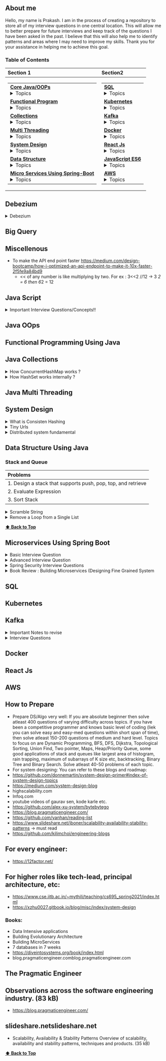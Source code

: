 ## About me

Hello, my name is Prakash. I am in the process of creating a repository to store all of my interview questions in one central location. This will allow me to better prepare for future interviews and keep track of the questions I have been asked in the past. I believe that this will also help me to identify patterns and areas where I may need to improve my skills. Thank you for your assistance in helping me to achieve this goal.

### Table of Contents

| **Section 1** | **Section2** |
|:--|:--|
| <table><tr><td> **[Core Java/OOPs](#java-oops)** <details> <summary> Topics </summary> <ul><li>- [ ] 1 </li><li>- [ ] 2</li><li>- [ ] 3 </li><li>- [ ] 4</li><li>- [ ] 5 </li></ul> **[⬆ Back to Top](#table-of-contents)** </details> </td></tr><tr><td> **[Functional Program](#functional-programming-using-java)**  <details> <summary> Topics </summary><ul><li>- [ ] 1 </li><li>- [ ] 2</li><li>- [ ] 3 </li><li>- [ ] 4</li><li>- [ ] 5 </li><li>- [ ] 6</li><li>- [ ] 7 </li></ul> </details> </td></tr><tr><td> **[Collections](#java-collections)** <details> <summary> Topics </summary> <ul><li>- [ ] 1 </li><li>- [ ] 2</li><li>- [ ] 3 </li><li>- [ ] 4</li><li>- [ ] 5 </li></ul> </details> </td></tr> <tr><td> **[Multi Threading](#java-multi-threading)** <details> <summary> Topics </summary> <ul><li>- [ ] 1 </li><li>- [ ] 2</li><li>- [ ] 3 </li><li>- [ ] 4</li><li>- [ ] 5 </li><li>- [ ] 6</li><li>- [ ] 7 </li><li>- [ ] 8</li><li>- [ ] 9 </li><li>- [ ] 10</li></ul> </details> </td></tr> <tr><td> **[System Design](#system-design)** <details> <summary> Topics </summary> <ul><li>- [X] **[ Distributed System By Dimos Raptis ](#distributed-system-fundamental)** </li><li>- [ ] 2</li><li>- [ ] 3 </li><li>- [ ] 4</li><li>- [ ] 5 </li><li>- [ ] 6</li><li>- [ ] 7 </li></ul> </details> </td></tr> <tr><td>**[Data Structure](#data-structure-using-java)** <details> <summary> Topics </summary> <ul><li>- [ ] **[Stack and Queue](#stack-and-queue)** </li><li>- [ ] Hashing</li><li>- [ ] Graph </li><li>- [ ] Dynamic programingming </li></ul> </details> </td></tr> <tr><td> **[Micro Services Using Spring-Boot](#microservices-using-spring-boot)** <details> <summary> Topics </summary> <ul><li>- [ ] 1 </li><li>- [ ] 2</li><li>- [ ] 3 </li><li>- [ ] 4</li><li>- [ ] 5 </li></ul> </details> </td></tr> </table> | <table> <tr><td> **[SQL](#sql)** <details> <summary> Topics </summary>  <ul><li>- [ ] 1 </li><li>- [ ] 2</li><li>- [ ] 3 </li><li>- [ ] 4</li><li>- [ ] 5 </li></ul> </details> </td></tr> <tr><td> **[Kubernetes](#kubernetes)** <details> <summary> Topics </summary> <ul><li>- [ ] 1 </li><li>- [ ] 2</li><li>- [ ] 3 </li><li>- [ ] 4</li><li>- [ ] 5 </li><li>- [ ] 6</li><li>- [ ] 7 </li></ul> **[⬆ Back to Top](#table-of-contents)** </details> </td></tr> <tr><td> **[Kafka](#kafka)** <details> <summary> Topics </summary> <ul><li>- [ ] 1 </li><li>- [ ] 2</li><li>- [ ] 3 </li><li>- [ ] 4</li><li>- [ ] 5 </li></ul> </details> </td></tr> <tr><td> **[Docker](#docker)**  <details> <summary> Topics </summary> <ul><li>- [ ] 1 </li><li>- [ ] 2</li><li>- [ ] 3 </li><li>- [ ] 4</li><li>- [ ] 5 </li><li>- [ ] 6</li></ul> </details> </td></tr> <tr><td> **[React Js](#react-js)** <details> <summary> Topics </summary> <ul><li>- [ ] 1 </li><li>- [ ] 2</li><li>- [ ] 3 </li><li>- [ ] 4</li><li>- [ ] 5 </li>></ul> </details></td></tr> <tr><td> **[JavaScript ES6](#java-script)** <details> <summary> Topics </summary> <ul><li>- [ ] 1 </li><li>- [ ] 2</li><li>- [ ] 3 </li><li>- [ ] 4</li><li>- [ ] 5 </li></ul> </details></td></tr> <tr><td> **[AWS](#aws)** <details> <summary> Topics </summary> <ul><li>- [ ] 1 </li><li>- [ ] 2</li><li>- [ ] 3 </li><li>- [ ] 4</li><li>- [ ] 5 </li></ul> </details> </td></tr> </table>


## Debezium

<details>
 <summary>Debezium</summary>
 
 ### What is it?
 
 - Debezium is a set of distributed services to capture changes in your databases so that your applications can see those changes and respond to them. Debezium records all row-level changes within each database table in a change event stream, and applications simply read these streams to see the change events in the same order in which they occurred.
 - Debezium Architecture
 - Most commonly, you deploy Debezium by means of Apache Kafka Connect. Kafka Connect is a framework and runtime for implementing and operating:
 - Source connectors such as Debezium that send records into Kafka
 - Sink connectors that propagate records from Kafka topics to other systems
 - As shown in the image, the Debezium connectors for MySQL and PostgresSQL are deployed to capture changes to these two types of databases. Each Debezium connector establishes a connection to its source database:
 - The MySQL connector uses a client library for accessing the binlog.
 - The PostgreSQL connector reads from a logical replication stream.
 - Kafka Connect operates as a separate service besides the Kafka broker.
 Reference :
 https://debezium.io/documentation/reference/stable/architecture.html
 https://medium.com/event-driven-utopia/a-visual-introduction-to-debezium-32563e23c6b8#:~:text=Debezium%20is%20an%20open%2Dsource,apps%20commit%20to%20your%20databases.
 https://debezium.io/blog/2019/12/18/debezium-1-0-0-final-released/
 
 </details>

## Big Query

## Miscellenous

- To make the API end point faster https://medium.com/design-bootcamp/how-i-optimized-an-api-endpoint-to-make-it-10x-faster-2f5fe9a84bd9
   -  << of any number is like multiplying by two. For ex : 3<<2 //12 -> 3 *2 = 6 then 6*2 = 12

## Java Script
<details>
  <summary>Important Interview Questions/Concepts!! </summary>
  
  1. #### How to create object in Javascript?
  ### Ans
  ```
   a) Creating objects using object literal syntax . key value pairs separated by ‘:’ inside a set of curly braces({ })
     const person = {
          firstName: 'testFirstName',
          lastName: 'testLastName'
          };
   b) Using new keyword; const person = new Object(); person.firstname ="Prakash"  
       Also, this practice is not recommended as there is a scope resolution that happens behind the scenes to find if the constructor function is built-in or user-defined. Difficult to create more object also.
   c) Using ‘new’ with user defined constructor function
      In this approach first create one function constructor and then create object.
      ex. function Person (firstname,lastaname){
                          this.firstname = firstname;
                          this.lastname = lastname;
                          }
           const personOne = new Person('testFirstNameOne', 'testLastNameOne');
           const personTwo = new Person('testFirstNameTwo', 'testLastNameTwo');
    d) Using Object.create() to create new objects
        This pattern comes in very handy when we are asked to create objects from other existing objects and not directly using the ‘new’ keyword.
        Object.create method, just remember that it takes two parameters. The first parameter is a mandatory object that serves as the prototype of the new object to be created. The second parameter is an optional object which contains the properties to be added to the new object.
        e.g. const orgObject = { company: 'ABC Corp' };
              And you want to create employees for this organization. Clearly, you want all the employee objects.
              const employee = Object.create(orgObject, { name: { value: 'EmployeeOne' } });

              console.log(employee); // { company: "ABC Corp" }
              console.log(employee.name); // "EmployeeOne"
     e) Using Object.assign() to create new objects
        The Object.assign() method is used to copy the values of all enumerable own properties from one or more source objects to a target object. It will return the target object.
const orgObject = { company: 'ABC Corp' }
const carObject = { carName: 'Ford' }
const employee = Object.assign({}, orgObject, carObject);
  
  ```
  2. #### Difference between Object.freeze() and const in JavaScript ?
  ### Ans
  ```
     The const keyword creates a read-only reference to a value. Variables created by the const keyword are immutable. In other words, you can’t reassign them to different values. Trying to reassign a constant variable will result in a TypeError.
     const name = "test" 
     name = "rrr" //TypeError: Assignment to constant variable.
     The const keyword ensures that the variable created is read-only. But It doesn’t mean that the actual value to which the const variable reference is immutable.
     const person = { name:"xyz"
     }
     person.name = "abc" - > no type error
     
     Object.freeze() method: If you want the value of the person object to be immutable, you have to freeze it by using the Object.freeze() method. 
     But it freeze only the existing values,however we can add new properties.
     const person = Object.freeze({
    name: 'Geeksforgeeks',
    address: {
        city:"Noida"
    }
});
person.address.country = "India"
console.log(person.address.country) // It will pring India ,even though it is already freezed.

  ```
  3. #### How to deep-freeze an object in JavaScript ?
  ### Ans [code](https://github.com/pracks224/Interview_Prep/blob/main/deepfreeze.js)
  
  4. #### Implement sum(2)(3)() (Currying funtions- is also a higher order function ?
  ### Ans [code](https://github.com/pracks224/Interview_Prep/blob/main/deepfreeze.js)
  
  5. #### What is the difference between call(),apply() and bind() methods?
  
</details>

## Java OOps

## Functional Programming Using Java

## Java Collections

<details>
  <summary>How ConcurrentHashMap works ? </summary>
 
  #### Answer : 
 - Lets discuss HashMap Vs ConcurrentHashMap In Java. HashMap fast reterival and its not thread safe. It has one null key but ConcurrentHashMap can not have null keye
  * HashMap is FailFast where as ConcurrentHashMap is FailSafe in nature .Meaning while iterating if we try to modifyy the hashmap we will get concurrent modification error .
 - HashMap -> Is array of nodes and each node has address to the next node and stores the key n value.
           -> After Java 8, once the LL size increases to certain threashhold,it become self balance Tree (TreeFy)
 - ConcurrentHashMap is array of segments and by default each thread locks one segement for any update operations like modify or remove operation.
 - However,Synchronized hashmap lock the complete HashMap. 
 
 **[⬆ Back to Top](#table-of-contents)**
 
</details>

<details>
  <summary>How HashSet works internally ? </summary>
 
  #### Answer : 
 - It stores unique elements only. It uses HashMap to store and reterive elements. (Very Important)
 - It doesnt guarantees the order of the elements
 - HashSet does not have any method to retrieve the object from the HashSet. There is only a way to get objects from the HashSet via Iterator.
 - [How HashSet will ignore the duplicates?] - This is important to understand
 - When we add an element in HashSet like hs.add(“Daabra”), Java does internally is that it will put that element E here “Daabra” as a key into the HashMap (generated during HashSet object creation). It will also put some dummy value that is Object’s object is passed as a value to the key.

- Please note below important points about put(key, value):

- If the Key is unique and added to the map, then it will return null
- If the Key is duplicate, then it will return the old value of the key.
- If the method map.put(key, value) returns null, then the method map.put(e, PRESENT)==null will return true internally, and the element added to the HashSet.
- If the method map.put(key, value) returns the old value of the key, then the method map.put(e, PRESENT)==null will return false internally, and the element will not add to the HashSet.
 
``` code add method HashSet
 // Dummy value to associate with an Object in the backing Map  
    private static final Object PRESENT = new Object();
   public boolean add(E e) {
          return map.put(e, PRESENT) == null;
      }
```
  
 
 **[⬆ Back to Top](#table-of-contents)**
 
</details>

## Java Multi Threading

## System Design

<details>
  <summary>What is Consisten Hashing </summary>
  
  ### Algorithm
  1. Foo
  2. Bar
     * Baz
     * Qux

  ### Some Code
  ```js
  function logSomething(something) {
    console.log('Something', something);
  }
  ```
</details>

<details>
  <summary>Tiny Urls </summary>
  
  ### Design
  1. Foo
  2. Bar
     * Baz
     * Qux

  ### Some Code
  ```js
  function logSomething(something) {
    console.log('Something', something);
  }
  ```
</details>
<details>
<summary>Distributed system fundamental</summary>

### Distributed system fundamental
- 

</details>

## Data Structure Using Java

### Stack and Queue

Problems|
| :------------- |
| 1. Design a stack that supports push, pop, top, and retrieve     |
| 2. Evaluate Expression |
| 3. Sort Stack |

<details>
  <summary>Scramble String </summary>
  
  ### Algorithm
  Given two strings s1 and s2 of the same length, return true if s2 is a scrambled string of s1, otherwise, return false.

  ### Some Details
  ```
  Input: s1 = "great", s2 = "rgeat"
Output: true
Explanation: One possible scenario applied on s1 is:
"great" --> "gr/eat" // divide at random index.
"gr/eat" --> "gr/eat" // random decision is not to swap the two substrings and keep them in order.
"gr/eat" --> "g/r / e/at" // apply the same algorithm recursively on both substrings. divide at random index each of them.
"g/r / e/at" --> "r/g / e/at" // random decision was to swap the first substring and to keep the second substring in the same order.
"r/g / e/at" --> "r/g / e/ a/t" // again apply the algorithm recursively, divide "at" to "a/t".
"r/g / e/ a/t" --> "r/g / e/ a/t" // random decision is to keep both substrings in the same order.
The algorithm stops now, and the result string is "rgeat" which is s2.
As one possible scenario led s1 to be scrambled to s2, we return true.
  ```
</details>

<details>
  <summary>Remove a Loop from a Single List </summary>
  
  ### Algorithm -> Hint : Floyd Cycle Detection
  1. Visited Node Technique
  2. Hashing
     * Baz
     * Qux

  ### Some Code
  ```js
  function logSomething(something) {
    console.log('Something', something);
  }
  ```
</details>

**[⬆ Back to Top](#table-of-contents)**
                                                                                                               
## Microservices Using Spring Boot
<details>
  <summary>Basic Interview Question</summary>
  
  1. #### What is Spring Boot and what are its Benefits?
  2. #### What makes Spring Boot superior to JAX-RS?
  3. #### What Spring Boot features help develop Microservices Applications?
  4. #### Why Spring Boot is preferred over any other framework?
  5. #### What are the key dependencies of Spring Boot?
  6. #### What are the advantages of Spring Boot?
  7. #### What are the features of Spring Boot?
  8. #### How do you create a Spring Boot application using Maven?
  9. #### How do you create a Spring Boot project using Spring Initializer?
  10. #### How do you create a Spring Boot project using boot CLI?
  11. #### How do you create a simple Spring Boot application?
  12. #### What are the Spring Boot Annotations?
  13. #### What are the Spring Boot properties?
  14. #### What are the Spring Boot Starters?
  15. #### What is Spring Boot Actuator?
  16. #### What is thyme leaf?
  17. #### How to use thyme leaf?
  18. #### How do you connect Spring Boot to the database using JPA?
  19. ####  How to connect the Spring Boot application to a database using JDBC?
  20. #### What is @RestController annotation in Spring Boot?
  21. #### What is @RequestMapping annotation in Spring Boot?
  22. #### How do you create a Spring Boot application using Spring Starter Project Wizard?
  23. #### Spring Vs Spring Boot? Or Why Spring Boot over Spring?
  24. #### What annotations are used to create an Interceptor?
  25. #### What is a Swagger in Spring Boot?
  26. #### What are Profiles in Spring Boot?
  27. #### What differentiates Spring Data JPA and Hibernate?
  28. #### How are the @RestController and @Controller Annotation different?
  </details>
  <details>
  <summary>Advanced Interview Question</summary>
  
  ```diff
- Very Very Important Questions
```
  1. #### How does Spring Boot works?
  2. #### What does the @SpringBootApplication annotation do internally?
  3. #### What is the purpose of using @ComponentScan in the class files?
  4. #### How does a spring boot application get started?
  5. #### Can we create a non-web application in Spring Boot?
  6. #### Can we override or replace the Embedded tomcat server in Spring Boot?
  7. #### Can we disable the default web server in the Spring boot application?
  8. #### How to disable a specific auto-configuration class?
  9. #### Describe the flow of HTTPS requests through the Spring Boot application?
  10. #### What is the difference between RequestMapping and GetMapping?
  11. #### What is the use of Profiles in spring boot?
  12. #### What is Spring Actuator? What are its advantages?
  13. #### How to enable Actuator in Spring boot application?
  14. #### What are the actuator-provided endpoints used for monitoring the Spring boot application?
  15. #### How to get the list of all the beans in your Spring boot application?
  16. #### How to check the environment properties in your Spring boot application?
  17. #### How to enable debugging log in the spring boot application?
  18. #### Where do we define properties in the Spring Boot application?
  19. ####  What is dependency Injection?
  20. #### What is an IOC container?  
  </details>
  <details>
  <summary>Spring Security Interview Questions</summary>
  
  ```diff
- Very Very Important Questions
```
  1. #### What are some essential features of Spring Security?
  2. #### What is Spring security authentication and authorization?
  3. #### What do you mean by basic authentication?
  4. #### What do you mean by digest authentication?
  5. #### What do you mean by session management in Spring Security?
  6. #### Explain SecurityContext and SecurityContext Holder in Spring security.
  7. #### Explain spring security OAuth2.
  8. #### What do you mean by OAuth2 Authorization code grant type?
  9. #### What is method security and why do we need it?
  10. #### What do you mean by HASHING in spring security?
  11. #### Explain salting and its usage.
  12. #### What is PasswordEncoder?
  13. #### Explain AbstractSecurityInterceptor in spring security?
  14. #### Is security a cross-cutting concern?
  15. #### What is SpEL (Spring Expression Language)?
  16. #### Name security annotations that are allowed to use SpEL.
  17. #### Explain what is AuthenticationManager in Spring security.
  18. #### Explain what is ProviderManager in Spring security.
  19. ####  What is JWT?
  20. #### What is Spring Security Filter Chain?
  21. #### Explain how the security filter chain works.
  22. #### Name some predefined filters used in spring security and write their functions.
  23. #### What do you mean by principal in Spring security?
  24. #### Can you explain what is DelegatingFilterProxy in spring security?
  25. #### Can you explain what is FilterChainProxy in spring security?
  26. #### What is the intercept-url pattern and why do we need it?
  27. #### Does order matter in the intercept-url pattern? If yes, then in which order should we write it?
  28. #### State the difference between ROLE_USER and ROLE_ANONYMOUS in a spring intercept-url configuration.
  29. ####  State the difference between @PreAuthorize and @Secured in Spring security.
  30. #### State the difference between @Secured and @RolesAllowed.
  </details>
  
  <details>
    <summary>Book Review : Building Microservices (Designing Fine Grained System </summary>
    
 ### Key Points
  1. Domain Driven Design - Can you give one example
  2. Virtulization platform allow us to provison and resize our machine at will, with infrastructure automation giving us a way to handle at scale.
  3. What are Micro services?
     Ans: Small,autonomus services that work together.
  4. #### Key Benefits of Micro Services 
     - Technology Heterogenity
     - Resilinece -> If one component fails ,it wont cascade
     - Scaling  -> With monolithic, we have scale everything ,but here one small unit only
     - Ease of deployment
     - Organizational Allignments - NO large team,NO Large DB etc
     - Optimizing of replacibility - Easy replacement after reaching end of life
 
 #### How to Model Services
     1. Loose coupling and High cohesion makes a services good. 
        -  Whats is Loose coupling? Ans: When services are loosly coupled, a change in one service should not require a change in another.
        -  What is High cohesion? Ans: Related behaviors sit together. So we have to find out the boundaries within our problem domain that help ensures that related behaviours in one place.
     2. What do you mean by Bounded Context?
        Ans : A Bounded Context is a central pattern in DDD (Domain-Driven Design), which deals with collaboration across large models and teams. DDD breaks large models down into multiple contexts to make them more manageable. Additionally, it explains their relationship explicitly. The concept promotes an object-oriented approach to developing services bound to a data model and is also responsible for ensuring the integrity and mutability of said data model.   Eg. In Music corp - Finance and warehouse are two bounded context.
    3.  https://github.com/rootusercop/Free-DevOps-Books-1/blob/master/book/Building%20Microservices%20-%20Designing%20Fine-Grained%20Systems.pdf Page - 34
 
 **[⬆ Back to Top](#table-of-contents)**   
  </details>

## SQL

## Kubernetes

## Kafka
<details>
  <summary>Important Notes to revise</summary>  
 
  ```diff
    a) What is kafka Cluster? 
       - Group of Kafka brokers.  
    b) What is Kafka broker -> Its the server where Kafka instances are running.
    c) Producer -> Writes new data to the kafka cluster (data dal dega)
    d) Consumer - > Kaffka cluster se data utha ta hai
    e) Zookeeper -> Monitors the Kafka cluster health
    f) Connects -> If you have to pull data from external source ( configurable ). We dont need to write any code
    g) Stream -> to transformation the data 
 ```
 ##### Kafka Topics 
 - These are like tables of databse
 - They live inside the broker
 -  Producers produces the messages and send to topics
 -  Topics has partions
 - Producers can directly send the data to partion or topics
 
 ##### Kafka Partiontions 
 
 - Topics has many partions like p0 p1 p2 ..
 - Partions where actual messages stores.
 - While creating topics,number partions will be decided
 -  Partions are ordered and immutable sequence
 - Partions are in increased order id called offset
 - Each partion is independent of each other.
 - All the trannsactions stores in distributed log files.
 
 ##### How and why to send messages to KAFKA keys ?
 
 - When producers send messages to Topics/Partions , It will insert into Partions in  round robin fashion
      Producer - Send messages m1,m2,m3, m4
 - Let's say Topics has p1,p2 partions,Then messages will insert into p1 - m1 -> p2 - m2  -> p1- m3 -> p2 - m4 etc
      The problem with this approach is it fetches in unorders fashion. To avoid we have to pass the message with keys
 -  When message passed with keys, partiotoner created a hash and bind it to a prticular partion.
 - Key is optional . With out key sending messages wont guarntees the ordering of the message as the consumer poll the
     messages from all partions at the same time.
 
 #### Steps to work on Kafka
 -  Start zookeeper
 -  start the broker
 -  create the topic 
         > kafka-topics.bat --create --topic fruit --bootstrap-server localhost:9092 --replication-factor 1 -- partions 4
 - create producers
         > kafka-console-producers.bat --broker-list localhost:9092 --topic fruit --property "key.separator = -" --property "parse-key=true
 - same way create/register producers
 
 #### Understanding Consumer Offset, Consumer Groups, and Message Consumption in Apache Kafka
     
 -  In this section ,I will write about the process consumer consuing information from Partions
 -  Consumer Offset - Position of a consumer in a specific partition of topic. It represents the latest message consumer has read.
 -  When a consumer group reads a message from a topic, each member of the group mantains its own offset and updates it as it consumes message.
 -  when consumer created - > it will assigned with a group id . One consumer grouop can have multiple consumers.
 -  Ok, Each consumer mantains its own offset that is nothing but the bookmark of the last read . 
 - All the offset stores in _consumer_offset named topic. _consumer_offset is the builtin topic in apache kafka that keeps track of the latest offset commited forv each partion of each consumer group.
 - The information in _consumer_offset used by kafka for reliabity of the consumet groups and to ensure that messages are not lost or duplicated.
 - Important - There is separate __consumer_offset for each consumer group.
 - The group co ordinator uses this information to manage the assignment of partitions to consumers and ensure that each partion is being consumed 
     by exactly one consumer in the group.
 - when consumer joins a consumer group,it sends the join request to the group coordinator
 - The G.C will determine which partition the consumer assigned to be.
 - STICKY FASHION --> Consumer will assigned to the same partion until its on the same Consumer group.
 
 #### Understanding Segments, Commit Log, and Retention Policy
 - Segments : Particular set of messages ,Ek partition me bahut sare messages rehete hai. Ek segement ka size we can define.
 - Commit Log : In the server.properties -> directory for commit log
                    All the messages stored in the commit log folder as .log files
                    As manay partions for a topic ,that many folders will be created
                    E.g. -> Topic name food with 4 partitions
                          food_0
                          food_1
  - Retentions Policy  : Two types 
                             Data Based policy -> after a size it will delete 
                            Time Based policy -> By default 168 hours and after that the file will deleted
 
  -  Actually data stores in .log file in encoded format and consumer decode it before uses.
 
 #### How to Make a Kafka Cluster with 3 Brokers: Understand Replication Factor.
    
 - A Kafka cluster is a distributed system that consists of multiple Kafka brokers. Each broker is a server that runs Kafka to manage and store message       data. Each will unique broker Id.
 - The replication factor refers to the number of copies of each message that are stored in the Kafka cluster for fault tolerance.
 
 -  When a topic is created with a replication factor of N, Kafka ensures that there are N replicas of each message distributed across the brokers in         the cluster. This allows for high availability and fault tolerance, as well as scalability for handling large volumes of data.
 -  E.g.  One Zoo keeper and 3 Brokers 
        Create topic command 
        kafka-topics.bat --create --topic gadgets --bootstrap-server localhost:9092,localhost:9093,localhost:9094 --replication-factor 3 --partition 3
        In this 9092/9093/9094 are the brokers and replication fator 3 means creates 3 copies
        But when producer sends message,It will send to one broker who is the leader for that partion and then it will replicate inn other two.
        Similarly we can create prodcuers using command
        kafka -consumer-console.bat --bootsrtap-server --from-begining
 
 #### ISR in Kafka
 
 -  In Sync Replica . To see the list of topics kafka-topics.bat --describe
    Lets say one broker down ,the automatically leader will be assigned in sync
 
 #### Kafka Producer And Consumer Example In Java Spring Boot
 
 - Will share the link later here (main depencey is springframework-kafka )
 
 For [Video](https://www.youtube.com/watch?v=vmuZaT6JpCM&list=PLA3GkZPtsafbAjKYkhWnD6GdhRtm6JrD1&index=10) refernce
 
 
 **[⬆ Back to Top](#table-of-contents)** 
 
 </details>
 
 <details>
  <summary>Interview Questions</summary>
 
  ### Usages
 
 ```
 a.Kafka is a useful solution for scenarios that require real-time data processing, application activity tracking, and monitoring. 
 b.At the same time, Kafka  should not be utilized for on-the-fly data conversions, 
 data storage, or when a simple task queue is all that is required.
 
 ```
 ### [Important Link and Use cases Paypal](https://medium.com/paypal-tech/kafka-consumer-benchmarking-c726fbe4000)
 ### [Why Kafka is very fast](https://www.youtube.com/watch?v=UNUz1-msbOM)
 ### [Kafka Stream - Must reacd Book](https://assets.confluent.io/m/7997a914c1a19b5?mkt_tok=NTgyLVFIWC0yNjIAAAGGApzv7utiTseX[…]yqvKtp86XezuCYCO30eyP63XV8MjOSS5737KVpPO1BXbiPx5soDrNGE3YDA )
 ### [How linkedin works?](https://engineering.linkedin.com/blog/2019/apache-kafka-trillion-messages)
 ### [POC](https://github.com/hardikSinghBehl/kafka-java-spring-boot-poc)
 ### [Blogs](https://www.linkedin.com/pulse/kafka-idempotent-producer-rob-golder/)
 ### [Blogs-2](https://medium.com/@shesh.soft/kafka-idempotent-producer-and-consumer-25c52402ceb9)
 
 ``` Real time question
 Concern is that I have key i.e. uuid along with that key I published the AVRO model to a topic if I republished with same key it is still getting published and I could see the message in Kafka Topic. I am using confluent kafka version 7.2.1 which uses Kafka version 3.2. If kafka version is greater and 3.0. It has by default safe producer where it enable.idempotance = true acks  = all.
 ```
 
 ```
 can we create dynamic consumer in kafka
?
My producer generates topics where prefix will be fixed
And I want all of those topics to be consumed by one consumer
Is it possible in kafka?
 ```
 
| No.       | Questions         |
| ------------- |:-------------|
 |1. | Tell me about some of the use cases where Kafka is not suitable.|
 |2. | Describe message compression in Kafka. What is the need of message compression in Kafka? |
 |3. | What do you understand about log compaction and quotas in Kafka?|
 |4. | Explain the four core API architecture that Kafka uses.|
 |5. | What do you mean by a Partition in Kafka?|
 |6. | What do you mean by zookeeper in Kafka and what are its uses?|
 |7. | Differentiate between Rabbitmq and Kafka.|
 |8. | What do you understand about Kafka MirrorMaker? |
 |9. | What do you mean by confluent kafka? What are its advantages?|
 |10. | How are partitions distributed in an Apache Kafka cluster? |
 |11. | What is the purpose of ISR in Apache Kafka?|
 |12. | [How you will handle 50K req per second because coping 50K messages to kafka will also take some time](#12)|
 |13. | Tell me about some of the use cases where Kafka is not suitable.|
 |14. | Describe message compression in Kafka. What is the need of message|
 |15. | Tell me about some of the use cases where Kafka is not suitable.|
 |16. | Describe message compression in Kafka. What is the need of message |
 |17. | Tell me about some of the use cases where Kafka is not suitable.|
 |18. | Describe message compression in Kafka. What is the need of message|
 |19. | Tell me about some of the use cases where Kafka is not suitable.|
 |20. | Describe message compression in Kafka. What is the need of message |
 
  ### 12
  
  ```Solutions:
   
 - To update metadata in Cassandra using Kafka with a high throughput of 50K requests per second, we can use the following strategies:

 - Batch Processing: Instead of sending each message individually, we can batch them together and send them in larger batches. This reduces the overhead of sending multiple small messages, and helps to achieve higher throughput.
 - Asynchronous Processing: We can process the incoming messages asynchronously, which means that the application can continue processing new requests while Kafka is still processing previous requests. This approach helps to minimize any delays caused by the processing of individual messages.
 - Use of Kafka Connect: Kafka Connect is a scalable and reliable way to move data in and out of Kafka. We can use Kafka Connect to integrate Cassandra and Kafka, and leverage its capabilities to manage large amounts of data with high throughput.
 - Partitioning: We can partition the data across multiple Kafka topics to distribute the load across multiple Kafka brokers. This approach helps to achieve better parallelism and scalability, and allows us to handle high loads of incoming data.
 - Optimization of Kafka settings: We can optimize the Kafka settings such as batch size, compression, and buffer sizes to increase the overall throughput of Kafka.
  ```

   There are many ways to create objects in javascript as below
 
**[⬆ Back to Top](#table-of-contents)**
 
</details>


## Docker

## React Js

## AWS

## How to Prepare

- Prepare DS/Algo very well: If you are absolute beginner then solve atleast 400 questions of varying difficulty across topics. if you have been a competitive programmer and knows basic level of coding (liek you can solve easy and easy-med questions within short span of time), then solve atleast 150-200 questions of medium and hard level. Topics to focus on are Dynamic Programming, BFS, DFS, Dijkstra, Topological Sorting, Union Find, Two pointer, Maps, Heap/Priority Queue, some good applications of stack and queues like largest area of histogram, rain trapping, maximum of subarrays of K size etc, backtracking, Binary Tree and Binary Search. Solve atleast 40-50 problems of each topic.
- For system designing: You can refer to these blogs and roadmap:
- https://github.com/donnemartin/system-design-primer#index-of-system-design-topics
- https://medium.com/system-design-blog
- highscalability.com
- Infoq.com
- youtube videos of gaurav sen, kode karle etc.
- https://github.com/alex-xu-system/bytebytego
- https://blog.pragmaticengineer.com/
- https://github.com/yanhan/reading-list
- https://www.slideshare.net/jboner/scalability-availability-stability-patterns -> must read
- https://github.com/kilimchoi/engineering-blogs
## For every engineer:
- https://12factor.net/
## For higher roles like tech-lead, principal architecture, etc:
- https://www.cse.iitb.ac.in/~mythili/teaching/cs695_spring2021/index.html
- https://xzhu0027.gitbook.io/blog/misc/index/system-design
### Books:
- Data Intensive applications
- Building Evolutionary Architecture
- Building MicroServices
- 7 databases in 7 weeks
- https://diveintosystems.org/book/index.html
- blog.pragmaticengineer.comblog.pragmaticengineer.com
## The Pragmatic Engineer
## Observations across the software engineering industry. (83 kB)
- https://blog.pragmaticengineer.com/

## slideshare.netslideshare.net
- Scalability, Availability & Stability Patterns
Overview of scalability, availability and stability patterns, techniques and products. (35 kB)

**[⬆ Back to Top](#table-of-contents)**
